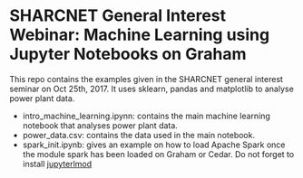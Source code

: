 # SHARCNET General Interest Webinar: Machine Learning using Jupyter Notebooks on Graham
This repo contains the examples given in the SHARCNET general interest seminar on Oct 25th, 2017. It uses sklearn, pandas and matplotlib to analyse power plant data.

* intro_machine_learning.ipynn: contains the main machine learning notebook that analyses power plant data.
* power_data.csv: contains the data used in the main notebook.
* spark_init.ipynb: gives an example on how to load Apache Spark once the module spark has been loaded on Graham or Cedar. Do not forget to install [jupyterlmod](https://github.com/cmd-ntrf/jupyter-lmod)
